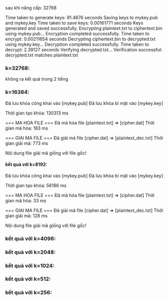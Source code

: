 sau khi nâng cấp: 32768

Time taken to generate keys: 91.4876 seconds
Saving keys to mykey.pub and mykey.key
Time taken to save keys: 0.00161771 seconds
Keys generated and saved successfully.
Encrypting plaintext.txt to ciphertext.bin using mykey.pub...
Encryption completed successfully.
Time taken to encrypt: 0.00211654 seconds
Decrypting ciphertext.bin to decrypted.txt using mykey.key...
Decryption completed successfully.
Time taken to decrypt: 2.39127 seconds
Verifying decrypted.txt...
Verification successful: decrypted.txt matches plaintext.txt




### k=32768:
không ra kết quả trong 2 tiếng

### k=16384:
Đã lưu khóa công khai vào [mykey.pub]
Đã lưu khóa bí mật  vào [mykey.key]

Thời gian tạo khóa: 130313 ms

=== MA HOA FILE ===
Đã mã hóa file [plaintext.txt] => [cipher.dat]
Thời gian mã hóa: 183 ms

=== GIAI MA FILE ===
Đã giải mã file [cipher.dat] => [plaintext_dec.txt]
Thời gian giải mã: 773 ms

Nội dung file giải mã giống với file gốc!

#### kết quả với k=8192:
Đã lưu khóa công khai vào [mykey.pub]
Đã lưu khóa bí mật  vào [mykey.key]

Thời gian tạo khóa: 56186 ms

=== MA HOA FILE ===
Đã mã hóa file [plaintext.txt] => [cipher.dat]
Thời gian mã hóa: 33 ms

=== GIAI MA FILE ===
Đã giải mã file [cipher.dat] => [plaintext_dec.txt]
Thời gian giải mã: 128 ms

Nội dung file giải mã giống với file gốc!

### kết quả với k=4096:


### kết quả với k=2048:


### kết quả với k=1024:

### kết quả với k=512:

### kết quả với k=256: